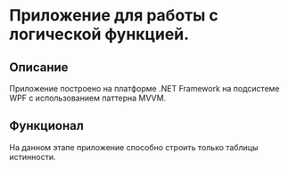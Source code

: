# Приложение для работы с логической функцией.
## Описание
Приложение построено на платформе .NET Framework на подсистеме WPF с использованием паттерна MVVM.
## Функционал
На данном этапе приложение способно строить только таблицы истинности.
